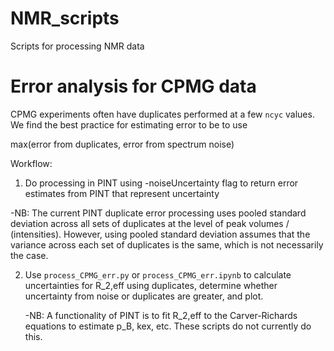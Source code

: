 # NMR_scripts
Scripts for processing NMR data

# Error analysis for CPMG data

CPMG experiments often have duplicates performed at a few `ncyc` values. We find the best practice for estimating error to be to use

max(error from duplicates, error from spectrum noise)

Workflow:

1. Do processing in PINT using -noiseUncertainty flag to return error estimates from PINT that represent uncertainty 

-NB: The current PINT duplicate error processing uses pooled standard deviation across all sets of duplicates at the level of peak volumes / (intensities). However, using pooled standard deviation assumes that the variance across each set of duplicates is the same, which is not necessarily the case.

2. Use `process_CPMG_err.py` or `process_CPMG_err.ipynb` to calculate uncertainties for R_2,eff using duplicates, determine whether uncertainty from noise or duplicates are greater, and plot.

   -NB: A functionality of PINT is to fit R_2,eff to the Carver-Richards equations to estimate p_B, kex, etc. These scripts do not currently do this.
